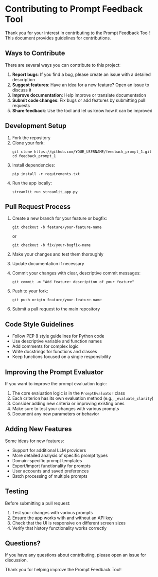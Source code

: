 # Contributing to Prompt Feedback Tool

Thank you for your interest in contributing to the Prompt Feedback Tool! This document provides guidelines for contributions.

## Ways to Contribute

There are several ways you can contribute to this project:

1. **Report bugs**: If you find a bug, please create an issue with a detailed description
2. **Suggest features**: Have an idea for a new feature? Open an issue to discuss it
3. **Improve documentation**: Help improve or translate documentation
4. **Submit code changes**: Fix bugs or add features by submitting pull requests
5. **Share feedback**: Use the tool and let us know how it can be improved

## Development Setup

1. Fork the repository
2. Clone your fork:
   ```
   git clone https://github.com/YOUR_USERNAME/feedback_prompt_1.git
   cd feedback_prompt_1
   ```
3. Install dependencies:
   ```
   pip install -r requirements.txt
   ```
4. Run the app locally:
   ```
   streamlit run streamlit_app.py
   ```

## Pull Request Process

1. Create a new branch for your feature or bugfix:
   ```
   git checkout -b feature/your-feature-name
   ```
   or
   ```
   git checkout -b fix/your-bugfix-name
   ```

2. Make your changes and test them thoroughly

3. Update documentation if necessary

4. Commit your changes with clear, descriptive commit messages:
   ```
   git commit -m "Add feature: description of your feature"
   ```

5. Push to your fork:
   ```
   git push origin feature/your-feature-name
   ```

6. Submit a pull request to the main repository

## Code Style Guidelines

- Follow PEP 8 style guidelines for Python code
- Use descriptive variable and function names
- Add comments for complex logic
- Write docstrings for functions and classes
- Keep functions focused on a single responsibility

## Improving the Prompt Evaluator

If you want to improve the prompt evaluation logic:

1. The core evaluation logic is in the `PromptEvaluator` class
2. Each criterion has its own evaluation method (e.g., `_evaluate_clarity`)
3. Consider adding new criteria or improving existing ones
4. Make sure to test your changes with various prompts
5. Document any new parameters or behavior

## Adding New Features

Some ideas for new features:

- Support for additional LLM providers
- More detailed analysis of specific prompt types
- Domain-specific prompt templates
- Export/import functionality for prompts
- User accounts and saved preferences
- Batch processing of multiple prompts

## Testing

Before submitting a pull request:

1. Test your changes with various prompts
2. Ensure the app works with and without an API key
3. Check that the UI is responsive on different screen sizes
4. Verify that history functionality works correctly

## Questions?

If you have any questions about contributing, please open an issue for discussion.

Thank you for helping improve the Prompt Feedback Tool!